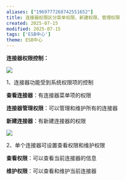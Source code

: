 ```yaml
---
aliases: ["1969777268742551652"]
title: 连接器权限区分菜单权限、新建权限、管理权限
created: 2025-07-15
modified: 2025-07-15
tags: ['ESB中心']
theme: ESB中心
---
```


**连接器权限控制：**

**![](d1f8ff829458a496bd0893c5b050b311.jpg)**

1、连接器功能受到系统权限项的控制

**查看连接器**：有连接器菜单项的权限

**连接器管理权限**：可以管理和维护所有的连接器

**新建连接器**：有新建连接器的权限

![](2226e8806776b8792f662b89b7e6a948.jpg)

2、单个连接器可设置查看权限和维护权限

**查看权限**：可以查看当前连接器的信息

**维护权限**：可以查看和维护当前连接器